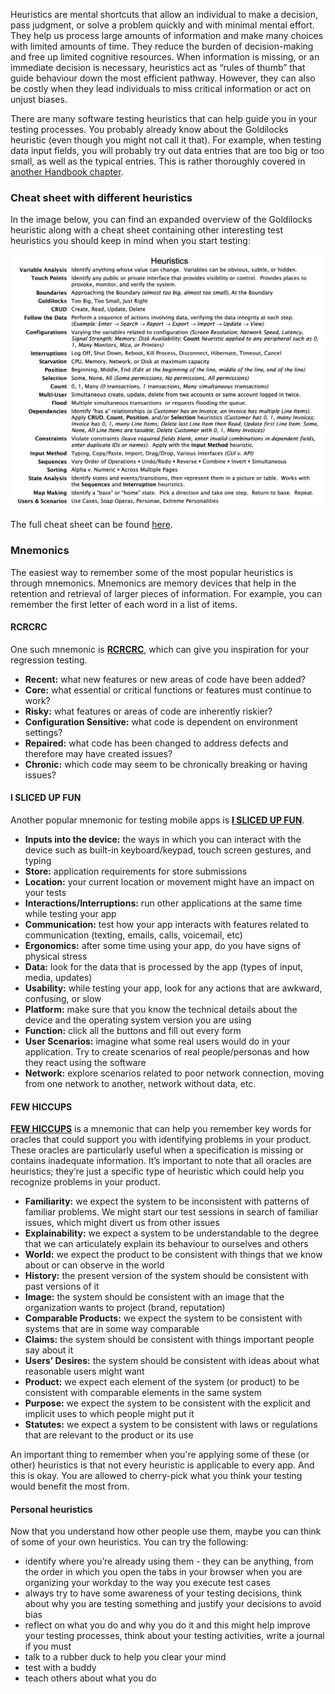 Heuristics are mental shortcuts that allow an individual to make a decision, pass judgment, or solve a problem quickly and with minimal mental effort. 
They help us process large amounts of information and make many choices with limited amounts of time. They reduce the burden of decision-making and free up limited cognitive resources. When information is missing, or an immediate decision is necessary, heuristics act as “rules of thumb” that guide behaviour down the most efficient pathway. 
However, they can also be costly when they lead individuals to miss critical information or act on unjust biases. 

There are many software testing heuristics that can help guide you in your testing processes. You probably already know about the Goldilocks heuristic (even though you might not call it that). For example, when testing data input fields, you will probably try out data entries that are too big or too small, as well as the typical entries. This is rather thoroughly covered in [another Handbook chapter](https://infinum.com/handbook/books/qa/testing/testing-forms).


### Cheat sheet with different heuristics

In the image below, you can find an expanded overview of the Goldilocks heuristic along with a cheat sheet containing other interesting test heuristics you should keep in mind when you start testing:

![Heuristics cheatsheet](/img/Heuristics_Cheat_Sheet.png)

The full cheat sheet can be found [here](https://testobsessed.com/wp-content/uploads/2011/04/testheuristicscheatsheetv1.pdf).


### Mnemonics

The easiest way to remember some of the most popular heuristics is through mnemonics. Mnemonics are memory devices that help in the retention and retrieval of larger pieces of information. For example, you can remember the first letter of each word in a list of items.


#### RCRCRC

One such mnemonic is [**RCRCRC**](https://searchsoftwarequality.techtarget.com/tip/A-software-experts-heuristic-for-regression-testing), which can give you inspiration for your regression testing. 

- **Recent:** what new features or new areas of code have been added?
- **Core:** what essential or critical functions or features must continue to work?
- **Risky:** what features or areas of code are inherently riskier? 
- **Configuration Sensitive:** what code is dependent on environment settings? 
- **Repaired:** what code has been changed to address defects and therefore may have created issues? 
- **Chronic:** which code may seem to be chronically breaking or having issues?


#### I SLICED UP FUN

Another popular mnemonic for testing mobile apps is [**I SLICED UP FUN**](http://www.kohl.ca/articles/ISLICEDUPFUN.pdf).

- **Inputs into the device:** the ways in which you can interact with the device such as built-in keyboard/keypad, touch screen gestures, and typing
- **Store:** application requirements for store submissions
- **Location:** your current location or movement might have an impact on your tests
- **Interactions/Interruptions:** run other applications at the same time while testing your app 
- **Communication:** test how your app interacts with features related to communication (texting, emails, calls, voicemail, etc)
- **Ergonomics:** after some time using your app, do you have signs of physical stress
- **Data:** look for the data that is processed by the app (types of input, media, updates)
- **Usability:** while testing your app, look for any actions that are awkward, confusing, or slow
- **Platform:** make sure that you know the technical details about the device and the operating system version you are using
- **Function:** click all the buttons and fill out every form
- **User Scenarios:** imagine what some real users would do in your application. Try to create scenarios of real people/personas and how they react using the software
- **Network:** explore scenarios related to poor network connection, moving from one network to another, network without data, etc.


#### FEW HICCUPS

[**FEW HICCUPS**](https://www.developsense.com/blog/2012/07/few-hiccupps/) is a mnemonic that can help you remember key words for oracles that could support you with identifying problems in your product. These oracles are particularly useful when a specification is missing or contains inadequate information. It’s important to note that all oracles are heuristics; they’re just a specific type of heuristic which could help you recognize problems in your product. 

- **Familiarity:** we expect the system to be inconsistent with patterns of familiar problems. We might start our test sessions in search of familiar issues, which might divert us from other issues
- **Explainability:** we expect a system to be understandable to the degree that we can articulately explain its behaviour to ourselves and others
- **World:** we expect the product to be consistent with things that we know about or can observe in the world
- **History:** the present version of the system should be consistent with past versions of it
- **Image:** the system should be consistent with an image that the organization wants to project (brand, reputation)
- **Comparable Products:** we expect the system to be consistent with systems that are in some way comparable
- **Claims:** the system should be consistent with things important people say about it
- **Users’ Desires:** the system should be consistent with ideas about what reasonable users might want
- **Product:** we expect each element of the system (or product) to be consistent with comparable elements in the same system
- **Purpose:** we expect the system to be consistent with the explicit and implicit uses to which people might put it 
- **Statutes:** we expect a system to be consistent with laws or regulations that are relevant to the product or its use

An important thing to remember when you're applying some of these (or other) heuristics is that not every heuristic is applicable to every app. And this is okay. You are allowed to cherry-pick what you think your testing would benefit the most from. 

#### Personal heuristics

Now that you understand how other people use them, maybe you can think of some of your own heuristics. You can try the following:

- identify where you’re already using them - they can be anything, from the order in which you open the tabs in your browser when you are organizing your workday to the way you execute test cases
- always try to have some awareness of your testing decisions, think about why you are testing something and justify your decisions to avoid bias
- reflect on what you do and why you do it and this might help improve your testing processes, think about your testing activities, write a journal if you must 
- talk to a rubber duck to help you clear your mind
- test with a buddy
- teach others about what you do